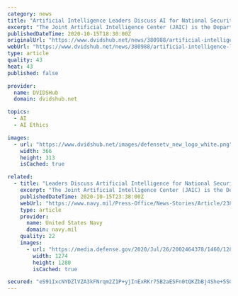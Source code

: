 ```yaml
---
category: news
title: "Artificial Intelligence Leaders Discuss AI for National Security in NPS’ Latest Guest Lecture"
excerpt: "The Joint Artificial Intelligence Center (JAIC) is the Department of Defense’s lead organization for accelerating the adoption of artificial intelligence (AI) across the services. And it’s a critical role,"
publishedDateTime: 2020-10-15T18:30:00Z
originalUrl: "https://www.dvidshub.net/news/380988/artificial-intelligence-leaders-discuss-ai-national-security-nps-latest-guest-lecture"
webUrl: "https://www.dvidshub.net/news/380988/artificial-intelligence-leaders-discuss-ai-national-security-nps-latest-guest-lecture"
type: article
quality: 43
heat: 43
published: false

provider:
  name: DVIDSHub
  domain: dvidshub.net

topics:
  - AI
  - AI Ethics

images:
  - url: "https://www.dvidshub.net/images/defensetv_new_logo_white.png"
    width: 366
    height: 313
    isCached: true

related:
  - title: "Leaders Discuss Artificial Intelligence for National Security in Naval Postgraduate School Guest Lecture"
    excerpt: "The Joint Artificial Intelligence Center (JAIC) is the Department of Defense’s lead organization for accelerating the adoption of artificial intelligence (AI) across the services. And it’s a critical"
    publishedDateTime: 2020-10-15T23:38:00Z
    webUrl: "https://www.navy.mil/Press-Office/News-Stories/Article/2383612/leaders-discuss-artificial-intelligence-for-national-security-in-naval-postgrad/"
    type: article
    provider:
      name: United States Navy
      domain: navy.mil
    quality: 22
    images:
      - url: "https://media.defense.gov/2020/Jul/26/2002464378/1460/1280/0/200730-N-ZZ999-0001.JPG"
        width: 1274
        height: 1280
        isCached: true

secured: "eS91IxcNYDZlVZA3kFNrqm2Z1P+yjInExRKr75B2aESFn0tQKZbBj4She+5SGXn3kiqyVoEhCMBM814iPmJT+5jfrsPvmWJEaOdnQW8pHIaAyo/QDSz1Hl+q6OJltoFvQr30Qak9RTsee45AzESXpwTJlM6ZDoVM72WxG9zVsuwJsRPHoLI/waZevKhHkpOE30tvo8NTSa9X/EXCbVSyOkk8xbsHWczS09Q2yb7cakBfND/DIZ03zYZGneKrTnM3Q2hPdazODVXY73m/P3Xl3BijZAcX6sEjULM43V3J0jqfMOFE8JvDIWyf0qsYI6loGQmcNKkOMWoyTZUR7fWJaITR0YZ/gpH9pwWMcFs9q34=;GdDshbVpeUt98oE/oE9z/w=="
---
```


